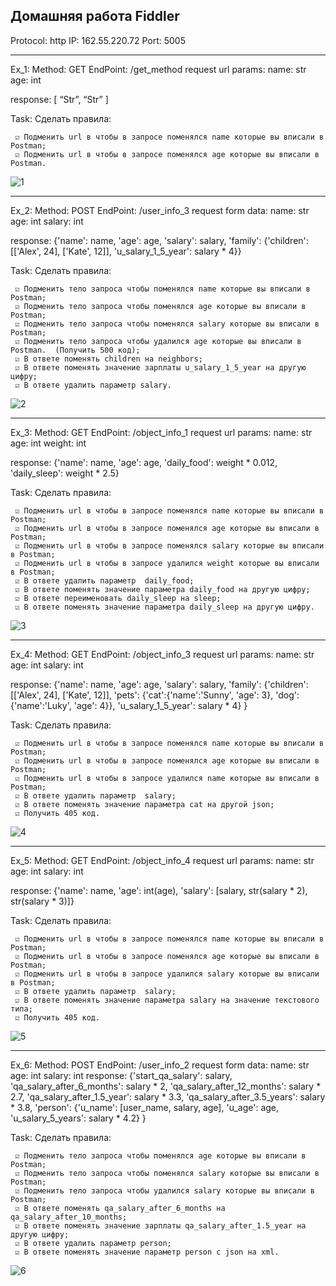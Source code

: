 ## Домашняя работа Fiddler

Protocol: http
IP: 162.55.220.72
Port: 5005
____
Ex_1: 
Method: GET
EndPoint: /get_method
request url params: 
 name: str
 age: int

response: 
[
    “Str”,
    “Str”
]

Task:
Сделать правила:
```
 ☑ Подменить url в чтобы в запросе поменялся name которые вы вписали в Postman;
 ☑ Подменить url в чтобы в запросе поменялся age которые вы вписали в Postman. 
``` 
![1](https://user-images.githubusercontent.com/88891623/140916974-a0b9bd5d-907e-422b-b354-15b90885fc85.PNG)
____

Ex_2:
Method: POST
EndPoint: /user_info_3
request form data: 
 name: str
 age: int
 salary: int

response: 
{'name': name,
          'age': age,
          'salary': salary,
          'family': {'children': [['Alex', 24], ['Kate', 12]],
                     'u_salary_1_5_year': salary * 4}}

Task:
Сделать правила:
```
 ☑ Подменить тело запроса чтобы поменялся name которые вы вписали в Postman;
 ☑ Подменить тело запроса чтобы поменялся age которые вы вписали в Postman;
 ☑ Подменить тело запроса чтобы поменялся salary которые вы вписали в Postman;
 ☑ Подменить тело запроса чтобы удалился age которые вы вписали в Postman.  (Получить 500 код);
 ☑ В ответе поменять children на neighbors; 
 ☑ В ответе поменять значение зарплаты u_salary_1_5_year на другую цифру; 
 ☑ В ответе удалить параметр salary.
```
![2](https://user-images.githubusercontent.com/88891623/140916996-a5c98c5a-c2d0-4d44-9399-f0e5bc92dabe.PNG)
____

Ex_3:
Method: GET
EndPoint: /object_info_1
request url params: 
 name: str
 age: int
 weight: int

response: 
{'name': name,
          'age': age,
          'daily_food': weight * 0.012,
          'daily_sleep': weight * 2.5}

Task:
Сделать правила:
```
 ☑ Подменить url в чтобы в запросе поменялся name которые вы вписали в Postman;
 ☑ Подменить url в чтобы в запросе поменялся age которые вы вписали в Postman;
 ☑ Подменить url в чтобы в запросе поменялся salary которые вы вписали в Postman; 
 ☑ Подменить url в чтобы в запросе удалился weight которые вы вписали в Postman;
 ☑ В ответе удалить параметр  daily_food;
 ☑ В ответе поменять значение параметра daily_food на другую цифру;
 ☑ В ответе переименовать daily_sleep на sleep;
 ☑ В ответе поменять значение параметра daily_sleep на другую цифру. 
```
![3](https://user-images.githubusercontent.com/88891623/140917005-630d6d2d-5337-4059-8d15-9530d01a7d78.PNG)
____

Ex_4:
Method: GET
EndPoint: /object_info_3
request url params: 
 name: str
 age: int
 salary: int

response: 
{'name': name,
          'age': age,
          'salary': salary,
          'family': {'children': [['Alex', 24], ['Kate', 12]],
                     'pets': {'cat':{'name':'Sunny',
                                     'age': 3},
                              'dog':{'name':'Luky',
                                     'age': 4}},
                     'u_salary_1_5_year': salary * 4}
          }

Task:
Сделать правила:
```
 ☑ Подменить url в чтобы в запросе поменялся name которые вы вписали в Postman;
 ☑ Подменить url в чтобы в запросе поменялся age которые вы вписали в Postman;
 ☑ Подменить url в чтобы в запросе удалился name которые вы вписали в Postman;
 ☑ В ответе удалить параметр  salary;
 ☑ В ответе поменять значение параметра cat на другой json;
 ☑ Получить 405 код.
```
![4](https://user-images.githubusercontent.com/88891623/140917017-5eb082db-997b-4f0f-9628-ceabb626d588.PNG)
____

Ex_5:
Method: GET
EndPoint: /object_info_4
request url params: 
 name: str
 age: int
 salary: int

response: 
{'name': name,
          'age': int(age),
          'salary': [salary, str(salary * 2), str(salary * 3)]}


Task:
Сделать правила:
```
 ☑ Подменить url в чтобы в запросе поменялся name которые вы вписали в Postman;
 ☑ Подменить url в чтобы в запросе поменялся age которые вы вписали в Postman;
 ☑ Подменить url в чтобы в запросе удалился salary которые вы вписали в Postman;
 ☑ В ответе удалить параметр  salary;
 ☑ В ответе поменять значение параметра salary на значение текстового типа;
 ☑ Получить 405 код.
```
![5](https://user-images.githubusercontent.com/88891623/140917035-b9860f81-b6c7-43e7-96bc-723f931f61f3.PNG)
____

Ex_6:
Method: POST
EndPoint: /user_info_2
request form data: 
 name: str
 age: int
 salary: int
response: 
{'start_qa_salary': salary,
          'qa_salary_after_6_months': salary * 2,
          'qa_salary_after_12_months': salary * 2.7,
          'qa_salary_after_1.5_year': salary * 3.3,
          'qa_salary_after_3.5_years': salary * 3.8,
          'person': {'u_name': [user_name, salary, age],
                     'u_age': age,
                     'u_salary_5_years': salary * 4.2}
          }


Task:
Сделать правила:
```
 ☑ Подменить тело запроса чтобы поменялся age которые вы вписали в Postman;
 ☑ Подменить тело запроса чтобы поменялся salary которые вы вписали в Postman; 
 ☑ Подменить тело запроса чтобы удалился salary которые вы вписали в Postman;
 ☑ В ответе поменять qa_salary_after_6_months на qa_salary_after_10_months;
 ☑ В ответе поменять значение зарплаты qa_salary_after_1.5_year на другую цифру; 
 ☑ В ответе удалить параметр person;
 ☑ В ответе поменять значение параметр person с json на xml.
```
![6](https://user-images.githubusercontent.com/88891623/140917064-e6f61198-8b36-43f2-91be-56887e473543.PNG)

